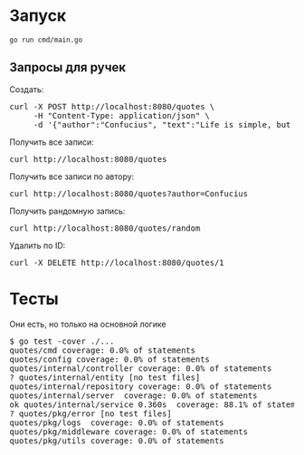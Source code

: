 # Запуск

`go run cmd/main.go`

## Запросы для ручек

Создать:
<pre>
curl -X POST http://localhost:8080/quotes \
     -H "Content-Type: application/json" \
     -d '{"author":"Confucius", "text":"Life is simple, but we insist on making it complicated."}'
</pre>

Получить все записи:
<pre>
curl http://localhost:8080/quotes
</pre>

Получить все записи по автору:
<pre>
curl http://localhost:8080/quotes?author=Confucius
</pre>

Получить рандомную запись:
<pre>
curl http://localhost:8080/quotes/random
</pre>

Удалить по ID:
<pre>
curl -X DELETE http://localhost:8080/quotes/1
</pre>

# Тесты

Они есть, но только на основной логике
<pre>
$ go test -cover ./...
quotes/cmd coverage: 0.0% of statements
quotes/config coverage: 0.0% of statements
quotes/internal/controller coverage: 0.0% of statements
? quotes/internal/entity [no test files] 
quotes/internal/repository coverage: 0.0% of statements
quotes/internal/server  coverage: 0.0% of statements       
ok quotes/internal/service 0.360s  coverage: 88.1% of statements      
? quotes/pkg/error [no test files]
quotes/pkg/logs  coverage: 0.0% of statements
quotes/pkg/middleware coverage: 0.0% of statements       
quotes/pkg/utils coverage: 0.0% of statements 
</pre>